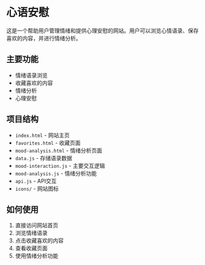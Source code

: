 # 心语安慰

这是一个帮助用户管理情绪和提供心理安慰的网站。用户可以浏览心情语录、保存喜欢的内容，并进行情绪分析。

## 主要功能

- 情绪语录浏览
- 收藏喜欢的内容
- 情绪分析
- 心理安慰

## 项目结构

- `index.html` - 网站主页
- `favorites.html` - 收藏页面
- `mood-analysis.html` - 情绪分析页面
- `data.js` - 存储语录数据
- `mood-interaction.js` - 主要交互逻辑
- `mood-analysis.js` - 情绪分析功能
- `api.js` - API交互
- `icons/` - 网站图标

## 如何使用

1. 直接访问网站首页
2. 浏览情绪语录
3. 点击收藏喜欢的内容
4. 查看收藏页面
5. 使用情绪分析功能 
